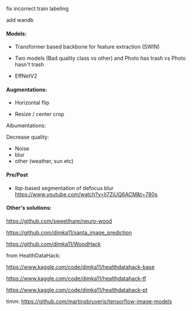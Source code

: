 fix incorrect train labeling

add wandb

#### Models:

* Transformer based backbone for feature extraction (SWIN)

* Two models (Bad quality class vs other) and Photo has trash vs Photo hasn't trash

* EffNetV2

#### Augmentations:

* Horizontal flip

* Resize / center crop

Albumentations:

Decrease quality:

* Noise
* blur
* other (weather, sun etc)

#### Pre/Post

* lbp-based segmentation of defocus blur
https://www.youtube.com/watch?v=li7ZiUQ6ACM&t=780s




#### Other's solutions:

https://github.com/sweetlhare/neuro-wood

https://github.com/dimka11/santa_image_prediction

https://github.com/dimka11/WoodHack

from HealthDataHack:

https://www.kaggle.com/code/dimka11/healthdatahack-base

https://www.kaggle.com/code/dimka11/healthdatahack-tf

https://www.kaggle.com/code/dimka11/healthdatahack-pt


timm:
https://github.com/martinsbruveris/tensorflow-image-models



